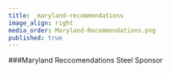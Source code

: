 ```yaml
---
title: _maryland-recommendations
image_align: right
media_order: Maryland-Recommendations.png
published: true
---
```


###Maryland Reccomendations
Steel Sponsor
